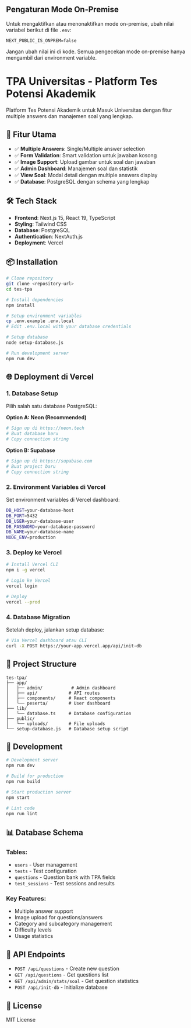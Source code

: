## Pengaturan Mode On-Premise

Untuk mengaktifkan atau menonaktifkan mode on-premise, ubah nilai variabel berikut di file `.env`:

```
NEXT_PUBLIC_IS_ONPREM=false
```

Jangan ubah nilai ini di kode. Semua pengecekan mode on-premise hanya mengambil dari environment variable.

# TPA Universitas - Platform Tes Potensi Akademik

Platform Tes Potensi Akademik untuk Masuk Universitas dengan fitur multiple answers dan manajemen soal yang lengkap.

## 🚀 Fitur Utama

- ✅ **Multiple Answers**: Single/Multiple answer selection
- ✅ **Form Validation**: Smart validation untuk jawaban kosong
- ✅ **Image Support**: Upload gambar untuk soal dan jawaban
- ✅ **Admin Dashboard**: Manajemen soal dan statistik
- ✅ **View Soal**: Modal detail dengan multiple answers display
- ✅ **Database**: PostgreSQL dengan schema yang lengkap

## 🛠️ Tech Stack

- **Frontend**: Next.js 15, React 19, TypeScript
- **Styling**: Tailwind CSS
- **Database**: PostgreSQL
- **Authentication**: NextAuth.js
- **Deployment**: Vercel

## 📦 Installation

```bash
# Clone repository
git clone <repository-url>
cd tes-tpa

# Install dependencies
npm install

# Setup environment variables
cp .env.example .env.local
# Edit .env.local with your database credentials

# Setup database
node setup-database.js

# Run development server
npm run dev
```

## 🌐 Deployment di Vercel

### 1. **Database Setup**

Pilih salah satu database PostgreSQL:

**Option A: Neon (Recommended)**

```bash
# Sign up di https://neon.tech
# Buat database baru
# Copy connection string
```

**Option B: Supabase**

```bash
# Sign up di https://supabase.com
# Buat project baru
# Copy connection string
```

### 2. **Environment Variables di Vercel**

Set environment variables di Vercel dashboard:

```bash
DB_HOST=your-database-host
DB_PORT=5432
DB_USER=your-database-user
DB_PASSWORD=your-database-password
DB_NAME=your-database-name
NODE_ENV=production
```

### 3. **Deploy ke Vercel**

```bash
# Install Vercel CLI
npm i -g vercel

# Login ke Vercel
vercel login

# Deploy
vercel --prod
```

### 4. **Database Migration**

Setelah deploy, jalankan setup database:

```bash
# Via Vercel dashboard atau CLI
curl -X POST https://your-app.vercel.app/api/init-db
```

## 📁 Project Structure

```
tes-tpa/
├── app/
│   ├── admin/           # Admin dashboard
│   ├── api/            # API routes
│   ├── components/     # React components
│   └── peserta/        # User dashboard
├── lib/
│   └── database.ts     # Database configuration
├── public/
│   └── uploads/        # File uploads
└── setup-database.js   # Database setup script
```

## 🔧 Development

```bash
# Development server
npm run dev

# Build for production
npm run build

# Start production server
npm start

# Lint code
npm run lint
```

## 📊 Database Schema

### Tables:

- `users` - User management
- `tests` - Test configuration
- `questions` - Question bank with TPA fields
- `test_sessions` - Test sessions and results

### Key Features:

- Multiple answer support
- Image upload for questions/answers
- Category and subcategory management
- Difficulty levels
- Usage statistics

## 🎯 API Endpoints

- `POST /api/questions` - Create new question
- `GET /api/questions` - Get questions list
- `GET /api/admin/stats/soal` - Get question statistics
- `POST /api/init-db` - Initialize database

## 📝 License

MIT License
